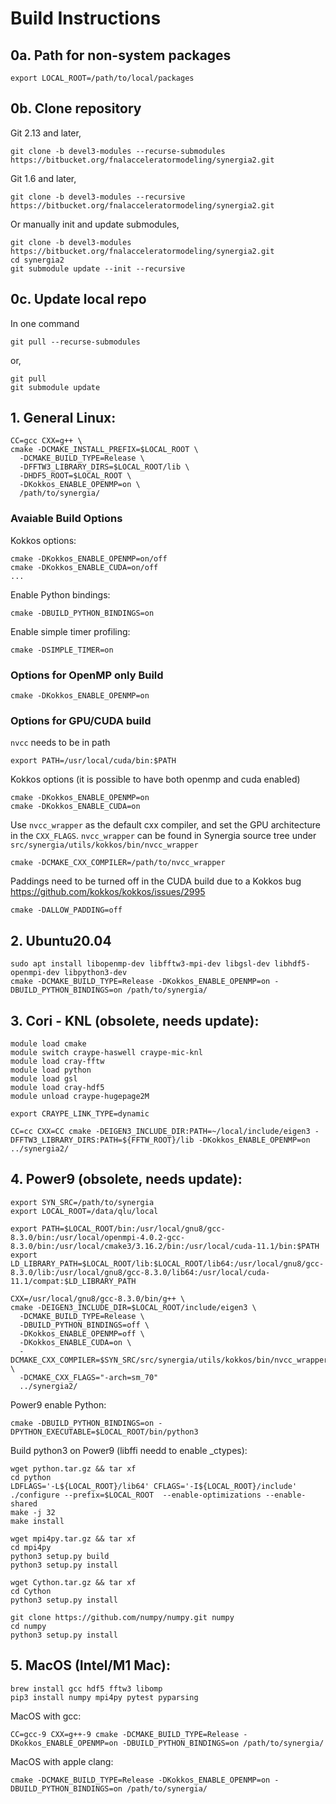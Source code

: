 
# Build Instructions

## 0a. Path for non-system packages

    export LOCAL_ROOT=/path/to/local/packages

## 0b. Clone repository

Git 2.13 and later,

    git clone -b devel3-modules --recurse-submodules https://bitbucket.org/fnalacceleratormodeling/synergia2.git

Git 1.6 and later,

    git clone -b devel3-modules --recursive https://bitbucket.org/fnalacceleratormodeling/synergia2.git

Or manually init and update submodules,

    git clone -b devel3-modules https://bitbucket.org/fnalacceleratormodeling/synergia2.git
    cd synergia2
    git submodule update --init --recursive

## 0c. Update local repo

In one command

    git pull --recurse-submodules

or,

    git pull
    git submodule update

## 1. General Linux:

    CC=gcc CXX=g++ \
    cmake -DCMAKE_INSTALL_PREFIX=$LOCAL_ROOT \
      -DCMAKE_BUILD_TYPE=Release \
      -DFFTW3_LIBRARY_DIRS=$LOCAL_ROOT/lib \
      -DHDF5_ROOT=$LOCAL_ROOT \
      -DKokkos_ENABLE_OPENMP=on \
      /path/to/synergia/

### Avaiable Build Options

Kokkos options:

    cmake -DKokkos_ENABLE_OPENMP=on/off
    cmake -DKokkos_ENABLE_CUDA=on/off
    ...

Enable Python bindings:

    cmake -DBUILD_PYTHON_BINDINGS=on

Enable simple timer profiling:

    cmake -DSIMPLE_TIMER=on

### Options for OpenMP only Build

    cmake -DKokkos_ENABLE_OPENMP=on

### Options for GPU/CUDA build

`nvcc` needs to be in path

    export PATH=/usr/local/cuda/bin:$PATH

Kokkos options (it is possible to have both openmp and cuda enabled)

    cmake -DKokkos_ENABLE_OPENMP=on
    cmake -DKokkos_ENABLE_CUDA=on

Use `nvcc_wrapper` as the default cxx compiler, and set the GPU architecture in the `CXX_FLAGS`. `nvcc_wrapper` can be found in Synergia source tree under `src/synergia/utils/kokkos/bin/nvcc_wrapper`

    cmake -DCMAKE_CXX_COMPILER=/path/to/nvcc_wrapper

Paddings need to be turned off in the CUDA build due to a Kokkos bug https://github.com/kokkos/kokkos/issues/2995

    cmake -DALLOW_PADDING=off


## 2. Ubuntu20.04

    sudo apt install libopenmp-dev libfftw3-mpi-dev libgsl-dev libhdf5-openmpi-dev libpython3-dev
    cmake -DCMAKE_BUILD_TYPE=Release -DKokkos_ENABLE_OPENMP=on -DBUILD_PYTHON_BINDINGS=on /path/to/synergia/

## 3. Cori - KNL (obsolete, needs update): 

    module load cmake
    module switch craype-haswell craype-mic-knl
    module load cray-fftw
    module load python
    module load gsl
    module load cray-hdf5
    module unload craype-hugepage2M

    export CRAYPE_LINK_TYPE=dynamic

    CC=cc CXX=CC cmake -DEIGEN3_INCLUDE_DIR:PATH=~/local/include/eigen3 -DFFTW3_LIBRARY_DIRS:PATH=${FFTW_ROOT}/lib -DKokkos_ENABLE_OPENMP=on ../synergia2/


## 4. Power9 (obsolete, needs update):

    export SYN_SRC=/path/to/synergia
    export LOCAL_ROOT=/data/qlu/local

    export PATH=$LOCAL_ROOT/bin:/usr/local/gnu8/gcc-8.3.0/bin:/usr/local/openmpi-4.0.2-gcc-8.3.0/bin:/usr/local/cmake3/3.16.2/bin:/usr/local/cuda-11.1/bin:$PATH
    export LD_LIBRARY_PATH=$LOCAL_ROOT/lib:$LOCAL_ROOT/lib64:/usr/local/gnu8/gcc-8.3.0/lib:/usr/local/gnu8/gcc-8.3.0/lib64:/usr/local/cuda-11.1/compat:$LD_LIBRARY_PATH

    CXX=/usr/local/gnu8/gcc-8.3.0/bin/g++ \
    cmake -DEIGEN3_INCLUDE_DIR=$LOCAL_ROOT/include/eigen3 \
      -DCMAKE_BUILD_TYPE=Release \
      -DBUILD_PYTHON_BINDINGS=off \
      -DKokkos_ENABLE_OPENMP=off \
      -DKokkos_ENABLE_CUDA=on \
      -DCMAKE_CXX_COMPILER=$SYN_SRC/src/synergia/utils/kokkos/bin/nvcc_wrapper \
      -DCMAKE_CXX_FLAGS="-arch=sm_70" 
      ../synergia2/


Power9 enable Python:

    cmake -DBUILD_PYTHON_BINDINGS=on -DPYTHON_EXECUTABLE=$LOCAL_ROOT/bin/python3


Build python3 on Power9 (libffi needd to enable _ctypes):

    wget python.tar.gz && tar xf
    cd python
    LDFLAGS='-L${LOCAL_ROOT}/lib64' CFLAGS='-I${LOCAL_ROOT}/include' ./configure --prefix=$LOCAL_ROOT  --enable-optimizations --enable-shared
    make -j 32
    make install

    wget mpi4py.tar.gz && tar xf
    cd mpi4py
    python3 setup.py build
    python3 setup.py install

    wget Cython.tar.gz && tar xf
    cd Cython
    python3 setup.py install

    git clone https://github.com/numpy/numpy.git numpy
    cd numpy
    python3 setup.py install



## 5. MacOS (Intel/M1 Mac):

    brew install gcc hdf5 fftw3 libomp
    pip3 install numpy mpi4py pytest pyparsing

MacOS with gcc:

    CC=gcc-9 CXX=g++-9 cmake -DCMAKE_BUILD_TYPE=Release -DKokkos_ENABLE_OPENMP=on -DBUILD_PYTHON_BINDINGS=on /path/to/synergia/

MacOS with apple clang:

    cmake -DCMAKE_BUILD_TYPE=Release -DKokkos_ENABLE_OPENMP=on -DBUILD_PYTHON_BINDINGS=on /path/to/synergia/

